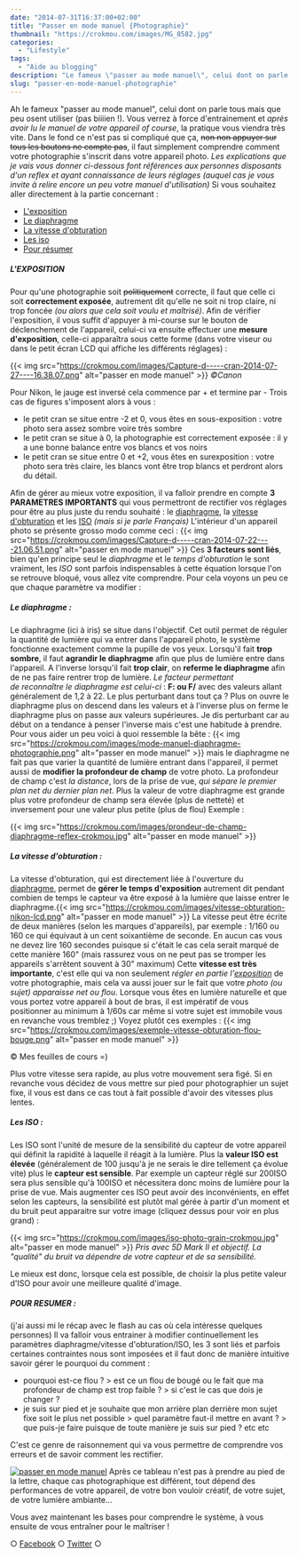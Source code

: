 ```yaml
---
date: "2014-07-31T16:37:00+02:00"
title: "Passer en mode manuel {Photographie}"
thumbnail: "https://crokmou.com/images/MG_8582.jpg"
categories:
  - "Lifestyle"
tags:
  - "Aide au blogging"
description: "Le fameux \"passer au mode manuel\", celui dont on parle tous mais que peu utilisent. Vous verrez à force d'entrainement, la pratique vous viendra très vite!"
slug: "passer-en-mode-manuel-photographie"
---
```


Ah le fameux "passer au mode manuel", celui dont on parle tous mais que peu osent utiliser (pas biiiien !). Vous verrez à force d'entrainement et _après avoir lu le manuel de votre appareil of course_, la pratique vous viendra très vite. Dans le fond ce n'est pas si compliqué que ça, <del>non non appuyer sur tous les boutons ne compte pas</del>, il faut simplement comprendre comment votre photographie s'inscrit dans votre appareil photo. _Les explications que je vais vous donner ci-dessous font références aux personnes disposants d'un reflex et ayant connaissance de leurs réglages (auquel cas je vous invite à relire encore un peu votre manuel d'utilisation)_ Si vous souhaitez aller directement à la partie concernant :

*   [L'exposition](#exposition)
*   [Le diaphragme](#diaphragme)
*   [La vitesse d'obturation](#vitesse)
*   [Les iso](#iso)
*   [Pour résumer](#resumer)

##### <a name="exposition"></a>L'EXPOSITION

Pour qu'une photographie soit <del>politiquement</del> correcte, il faut que celle ci soit **correctement exposée**, autrement dit qu'elle ne soit ni trop claire, ni trop foncée _(ou alors que cela soit voulu et maîtrisé)_. Afin de vérifier l'exposition, il vous suffit d'appuyer à mi-course sur le bouton de déclenchement de l'appareil, celui-ci va ensuite effectuer une **mesure d'exposition**, celle-ci apparaîtra sous cette forme (dans votre viseur ou dans le petit écran LCD qui affiche les différents réglages) :

{{< img src="https://crokmou.com/images/Capture-d-----cran-2014-07-27----16.38.07.png" alt="passer en mode manuel" >}} _©Canon_

Pour Nikon, le jauge est inversé cela commence par + et termine par - Trois cas de figures s'imposent alors à vous :

*   le petit cran se situe entre -2 et 0, vous êtes en sous-exposition : votre photo sera assez sombre voire très sombre
*   le petit cran se situe à 0, la photographie est correctement exposée : il y a une bonne balance entre vos blancs et vos noirs
*   le petit cran se situe entre 0 et +2, vous êtes en surexposition : votre photo sera très claire, les blancs vont être trop blancs et perdront alors du détail.

Afin de gérer au mieux votre exposition, il va falloir prendre en compte **3 PARAMETRES IMPORTANTS** qui vous permettront de rectifier vos réglages pour être au plus juste du rendu souhaité : le [diaphragme](#diaphragme), la [vitesse d'obturation](#vitesse) et les [ISO](#iso) _(mais si je parle Français)_ L'intérieur d'un appareil photo se présente grosso modo comme ceci : {{< img src="https://crokmou.com/images/Capture-d-----cran-2014-07-22----21.06.51.png" alt="passer en mode manuel" >}} Ces **3 facteurs sont liés**, bien qu'en principe seul le _diaphragme_ et le _temps d'obturation_ le sont vraiment, les _ISO_ sont parfois indispensables à cette équation lorsque l'on se retrouve bloqué, vous allez vite comprendre. Pour cela voyons un peu ce que chaque paramètre va modifier :

##### <a name="diaphragme"></a>Le diaphragme :

Le diaphragme (ici à iris) se situe dans l'objectif. Cet outil permet de réguler la quantité de lumière qui va entrer dans l'appareil photo, le système fonctionne exactement comme la pupille de vos yeux. Lorsqu'il fait **trop sombre**, il faut **agrandir le diaphragme** afin que plus de lumière entre dans l'appareil. A l'inverse lorsqu'il fait **trop clair**, on **referme le diaphragme** afin de ne pas faire rentrer trop de lumière. _Le facteur permettant de reconnaître le diaphragme est celui-ci_ : **F: ou F/** avec des valeurs allant généralement de 1,2 à 22\. Le plus perturbant dans tout ça ? Plus on ouvre le diaphragme plus on descend dans les valeurs et à l'inverse plus on ferme le diaphragme plus on passe aux valeurs supérieures. Je dis perturbant car au début on a tendance à penser l'inverse mais c'est une habitude à prendre. Pour vous aider un peu voici à quoi ressemble la bête : {{< img src="https://crokmou.com/images/mode-manuel-diaphragme-photographie.png" alt="passer en mode manuel" >}} mais le diaphragme ne fait pas que varier la quantité de lumière entrant dans l'appareil, il permet aussi de **modifier la profondeur de champ** de votre photo. La profondeur de champ c'est _la distance_, lors de la prise de vue, _qui sépare le premier plan net du dernier plan net_. Plus la valeur de votre diaphragme est grande plus votre profondeur de champ sera élevée (plus de netteté) et inversement pour une valeur plus petite (plus de flou) Exemple :

{{< img src="https://crokmou.com/images/prondeur-de-champ-diaphragme-reflex-crokmou.jpg" alt="passer en mode manuel" >}}

##### <a name="vitesse"></a>La vitesse d'obturation :

La vitesse d'obturation, qui est directement liée à l'ouverture du [diaphragme](#diaphragme), permet de **gérer le temps d'exposition** autrement dit pendant combien de temps le capteur va être exposé à la lumière que laisse entrer le diaphragme.{{< img src="https://crokmou.com/images/vitesse-obturation-nikon-lcd.png" alt="passer en mode  manuel" >}} La vitesse peut être écrite de deux manières (selon les marques d'appareils), par exemple : 1/160 ou 160 ce qui équivaut à un cent soixantième de seconde. En aucun cas vous ne devez lire 160 secondes puisque si c'était le cas cela serait marqué de cette manière 160" (mais rassurez vous on ne peut pas se tromper les appareils s'arrêtent souvent à 30" maximum) Cette **vitesse est très importante**, c'est elle qui va non seulement _régler en partie l'[exposition](#exposition)_ de votre photographie, mais cela va aussi jouer sur le fait que votre _photo (ou sujet) apparaisse net ou flou_. Lorsque vous êtes en lumière naturelle et que vous portez votre appareil à bout de bras, il est impératif de vous positionner au minimum à 1/60s car même si votre sujet est immobile vous en revanche vous tremblez ;) Voyez plutôt ces exemples : {{< img src="https://crokmou.com/images/exemple-vitesse-obturation-flou-bouge.png" alt="passer en mode manuel" >}}

© Mes feuilles de cours =)

Plus votre vitesse sera rapide, au plus votre mouvement sera figé. Si en revanche vous décidez de vous mettre sur pied pour photographier un sujet fixe, il vous est dans ce cas tout à fait possible d'avoir des vitesses plus lentes.

##### <a name="iso"></a>Les ISO :

Les ISO sont l'unité de mesure de la sensibilité du capteur de votre appareil qui définit la rapidité à laquelle il réagit à la lumière. Plus la **valeur ISO est élevée** (généralement de 100 jusqu'à je ne serais le dire tellement ça évolue vite) plus le **capteur est sensible**. Par exemple un capteur réglé sur 200ISO sera plus sensible qu'à 100ISO et nécessitera donc moins de lumière pour la prise de vue. Mais augmenter ces ISO peut avoir des inconvénients, en effet selon les capteurs, la sensibilité est plutôt mal gérée à partir d'un moment et du bruit peut apparaitre sur votre image (cliquez dessus pour voir en plus grand) :

{{< img src="https://crokmou.com/images/iso-photo-grain-crokmou.jpg" alt="passer en mode manuel" >}} _Pris avec 5D Mark II et objectif. La "qualité" du bruit va dépendre de votre capteur et de sa sensibilité._

Le mieux est donc, lorsque cela est possible, de choisir la plus petite valeur d'ISO pour avoir une meilleure qualité d'image.

##### <a name="resumer"></a>POUR RESUMER :

(j'ai aussi mi le récap avec le flash au cas où cela intéresse quelques personnes) Il va falloir vous entrainer à modifier continuellement les paramètres diaphragme/vitesse d'obturation/ISO, les 3 sont liés et parfois certaines contraintes nous sont imposées et il faut donc de manière intuitive savoir gérer le pourquoi du comment :

*   pourquoi est-ce flou ? > est ce un flou de bougé ou le fait que ma profondeur de champ est trop faible ? > si c'est le cas que dois je changer ?
*   je suis sur pied et je souhaite que mon arrière plan derrière mon sujet fixe soit le plus net possible > quel paramètre faut-il mettre en avant ? > que puis-je faire puisque de toute manière je suis sur pied ? etc etc

C'est ce genre de raisonnement qui va vous permettre de comprendre vos erreurs et de savoir comment les rectifier.

[![passer en mode manuel](https://crokmou.com/images/recap-mode-manuel-vitesse-diaph-iso.jpg)](http://www.crokmou.com/wp-content/uploads/2014/07/recap-mode-manuel-vitesse-diaph-iso.jpg) Après ce tableau n'est pas à prendre au pied de la lettre, chaque cas photographique est différent, tout dépend des performances de votre appareil, de votre bon vouloir créatif, de votre sujet, de votre lumière ambiante...

Vous avez maintenant les bases pour comprendre le système, à vous ensuite de vous entraîner pour le maîtriser !

○ [Facebook](https://www.facebook.com/crokmou.blog) ○ [Twitter](https://twitter.com/Crokmou) ○